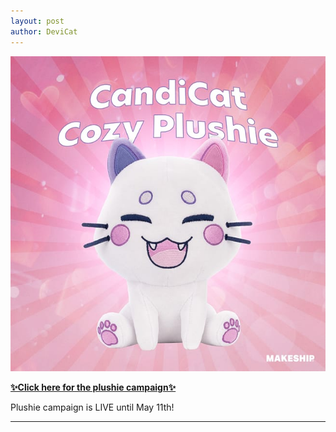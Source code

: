 ```yaml
---
layout: post
author: DeviCat
---
```


![](/img/devicat_makeship_candicat_plush.jpg)

**[✨Click here for the plushie campaign✨](https://www.makeship.com/products/candicat-cozy)**

Plushie campaign is LIVE until May 11th!


<!--card-->

---